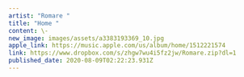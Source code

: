 ```yaml
---
artist: "Romare "
title: "Home "
content: \-
new_image: images/assets/a3383193369_10.jpg
apple_link: https://music.apple.com/us/album/home/1512221574
link: https://www.dropbox.com/s/zhgw7wu4i5fz2jw/Romare.zip?dl=1
published_date: 2020-08-09T02:22:23.931Z
---
```

